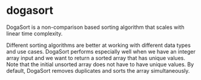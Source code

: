 # dogasort

DogaSort is a non-comparison based sorting algorithm that scales with linear time complexity.

Different sorting algorithms are better at working with different data types and use cases. DogaSort performs especially well when we have an integer array input and we want to return a sorted array that has unique values. Note that the initial unsorted array does not have to have unique values. By default, DogaSort removes duplicates and sorts the array simultaneously.

